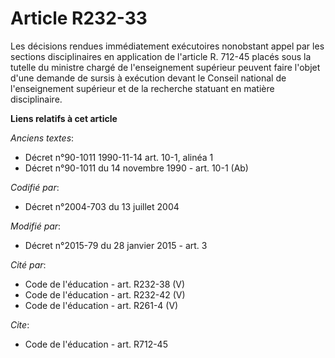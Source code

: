 # Article R232-33

Les décisions rendues immédiatement exécutoires nonobstant appel par les sections disciplinaires en application de l'article
R. 712-45 placés sous la tutelle du ministre chargé de l'enseignement supérieur peuvent faire l'objet d'une demande de sursis
à exécution devant le Conseil national de l'enseignement supérieur et de la recherche statuant en matière disciplinaire.

**Liens relatifs à cet article**

_Anciens textes_:

  - Décret n°90-1011 1990-11-14 art. 10-1, alinéa 1
  - Décret n°90-1011 du 14 novembre 1990 - art. 10-1 (Ab)

_Codifié par_:

  - Décret n°2004-703 du 13 juillet 2004

_Modifié par_:

  - Décret n°2015-79 du 28 janvier 2015 - art. 3

_Cité par_:

  - Code de l'éducation - art. R232-38 (V)
  - Code de l'éducation - art. R232-42 (V)
  - Code de l'éducation - art. R261-4 (V)

_Cite_:

  - Code de l'éducation - art. R712-45
